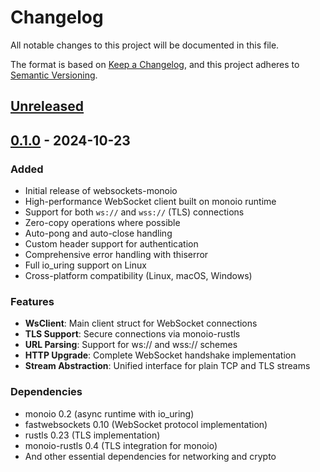 # Changelog

All notable changes to this project will be documented in this file.

The format is based on [Keep a Changelog](https://keepachangelog.com/en/1.0.0/),
and this project adheres to [Semantic Versioning](https://semver.org/spec/v2.0.0.html).

## [Unreleased]

## [0.1.0] - 2024-10-23

### Added
- Initial release of websockets-monoio
- High-performance WebSocket client built on monoio runtime
- Support for both `ws://` and `wss://` (TLS) connections
- Zero-copy operations where possible
- Auto-pong and auto-close handling
- Custom header support for authentication
- Comprehensive error handling with thiserror
- Full io_uring support on Linux
- Cross-platform compatibility (Linux, macOS, Windows)

### Features
- **WsClient**: Main client struct for WebSocket connections
- **TLS Support**: Secure connections via monoio-rustls
- **URL Parsing**: Support for ws:// and wss:// schemes
- **HTTP Upgrade**: Complete WebSocket handshake implementation
- **Stream Abstraction**: Unified interface for plain TCP and TLS streams

### Dependencies
- monoio 0.2 (async runtime with io_uring)
- fastwebsockets 0.10 (WebSocket protocol implementation)
- rustls 0.23 (TLS implementation)
- monoio-rustls 0.4 (TLS integration for monoio)
- And other essential dependencies for networking and crypto

[Unreleased]: https://github.com/ChetanBhasin/websockets-monoio/compare/v0.1.0...HEAD
[0.1.0]: https://github.com/ChetanBhasin/websockets-monoio/releases/tag/v0.1.0
